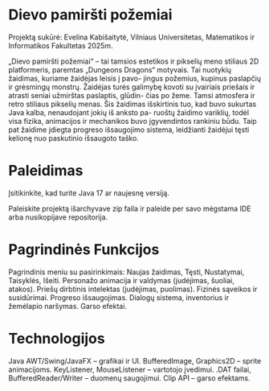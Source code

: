 # Dievo pamiršti požemiai

Projektą sukūrė: Evelina Kabišaitytė, Vilniaus Universitetas, Matematikos ir Informatikos Fakultetas 2025m.


„Dievo pamiršti požemiai“ – tai tamsios estetikos ir pikselių meno stiliaus 2D platformeris,
paremtas „Dungeons Dragons“ motyvais. Tai nuotykių žaidimas, kuriame žaidėjas leisis į pavo-
jingus požemius, kupinus paslapčių ir grėsmingų monstrų.
Žaidėjas turės galimybę kovoti su įvairiais priešais ir atrasti seniai užmirštas paslaptis, glūdin-
čias po žeme. Tamsi atmosfera ir retro stiliaus pikselių menas.
Šis žaidimas išskirtinis tuo, kad buvo sukurtas Java kalba, nenaudojant jokių iš anksto pa-
ruoštų žaidimo variklių, todėl visa fizika, animacijos ir mechanikos buvo įgyvendintos rankiniu
būdu. Taip pat žaidime įdiegta progreso išsaugojimo sistema, leidžianti žaidėjui tęsti kelionę nuo
paskutinio išsaugoto taško.

# Paleidimas
Įsitikinkite, kad turite Java 17 ar naujesnę versiją.

Paleiskite projektą išarchyvave zip faila ir paleide per savo mėgstama IDE arba nusikopijave repositorija.



# Pagrindinės Funkcijos

Pagrindinis meniu su pasirinkimais: Naujas žaidimas, Tęsti, Nustatymai, Taisyklės, Išeiti.
Personažo animacija ir valdymas (judėjimas, šuoliai, atakos).
Priešų dirbtinis intelektas (judėjimas, puolimas).
Fizinės sąveikos ir susidūrimai.
Progreso išsaugojimas.
Dialogų sistema, inventorius ir žemėlapio naršymas.
Garso efektai.


# Technologijos

Java AWT/Swing/JavaFX – grafikai ir UI.
BufferedImage, Graphics2D – sprite animacijoms.
KeyListener, MouseListener – vartotojo įvedimui.
.DAT failai, BufferedReader/Writer – duomenų saugojimui.
Clip API – garso efektams.





